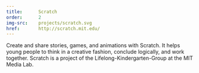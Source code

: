 ```yaml
---
title:      Scratch
order:      2
img-src:    projects/scratch.svg
href:       http://scratch.mit.edu/
---
```

Create and share stories, games, and animations with Scratch. It helps young people to think in a creative fashion, conclude logically, and work together. Scratch is a project of the Lifelong-Kindergarten-Group at the MIT Media Lab.